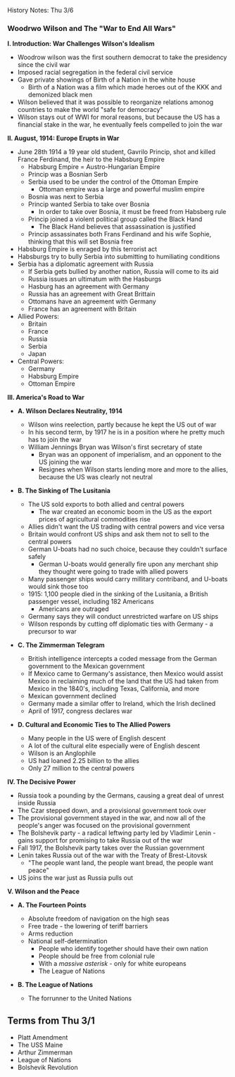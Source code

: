 History Notes: Thu 3/6

### Woodrwo Wilson and The "War to End All Wars"

__I. Introduction: War Challenges Wilson's Idealism__
   + Woodrow wilson was the first southern democrat to take the presidency since the civil war
   + Imposed racial segregation in the federal civil service
   + Gave private showings of Birth of a Nation in the white house
      + Birth of a Nation was a film which made heroes out of the KKK and demonized black men
   + Wilson believed that it was possible to reorganize relations amonog countries to make the world "safe for democracy"
   + Wilson stays out of WWI for moral reasons, but because the US has a financial stake in the war, he eventually feels compelled to join the war

__II. August, 1914: Europe Erupts in War__
   + June 28th 1914 a 19 year old student, Gavrilo Princip, shot and killed France Ferdinand, the heir to the Habsburg Empire
      + Habsburg Empire = Austro-Hungarian Empire
      + Princip was a Bosnian Serb
      + Serbia used to be under the control of the Ottoman Empire
         + Ottoman empire was a large and powerful muslim empire
      + Bosnia was next to Serbia
      + Princip wanted Serbia to take over Bosnia
         + In order to take over Bosnia, it must be freed from Habsberg rule
      + Princip joined a violent political group called the Black Hand
         + The Black Hand believes that assassination is justified
      + Princip assassinates both Frans Ferdinand and his wife Sophie, thinking that this will set Bosnia free
   + Habsburg Empire is enraged by this terrorist act
   + Habsburgs try to bully Serbia into submitting to humiliating conditions
   + Serbia has a diplomatic agreement with Russia
      + If Serbia gets bullied by another nation, Russia will come to its aid
      + Russia issues an ultimatum with the Hasburgs
      + Hasburg has an agreement with Germany
      + Russia has an agreement with Great Brittain
      + Ottomans have an agreement with Germany
      + France has an agreement with Britain
   + Allied Powers:
      + Britain
      + France
      + Russia
      + Serbia
      + Japan
   + Central Powers:
      + Germany
      + Habsburg Empire
      + Ottoman Empire

__III. America's Road to War__

   + __A. Wilson Declares Neutrality, 1914__
      + Wilson wins reelection, partly because he kept the US out of war
      + In his second term, by 1917 he is in a position where he pretty much has to join the war
      + William Jennings Bryan was Wilson's first secretary of state
         + Bryan was an opponent of imperialism, and an opponent to the US joining the war
         + Resignes when Wilson starts lending more and more to the allies, because the US was clearly not neutral

   + __B. The Sinking of The Lusitania__
      + The US sold exports to both allied and central powers
         + The war created an economic boom in the US as the export prices of agricultural commodities rise
      + Allies didn't want the US trading with central powers and vice versa
      + Britain would confront US ships and ask them not to sell to the central powers
      + German U-boats had no such choice, because they couldn't surface safely
         + German U-boats would generally fire upon any merchant ship they thought were going to trade with allied powers
      + Many passenger ships would carry millitary contriband, and U-boats would sink those too
      + 1915: 1,100 people died in the sinking of the Lusitania, a British passenger vessel, including 182 Americans
         + Americans are outraged
      + Germany says they will conduct unrestricted warfare on US ships
      + Wilson responds by cutting off diplomatic ties with Germany - a precursor to war

   + __C. The Zimmerman Telegram__
      + British intelligence intercepts a coded message from the German government to the Mexican government
      + If Mexico came to Germany's assistance, then Mexico would assist Mexico in reclaiming much of the land that the US had taken from Mexico in the 1840's, including Texas, California, and more
      + Mexican government declined
      + Germany made a similar offer to Ireland, which the Irish declined
      + April of 1917, congress declares war

   + __D. Cultural and Economic Ties to The Allied Powers__
      + Many people in the US were of English descent
      + A lot of the cultural elite especially were of English descent
      + Wilson is an Anglophile
      + US had loaned 2.25 billion to the allies
      + Only 27 million to the central powers

__IV. The Decisive Power__
   + Russia took a pounding by the Germans, causing a great deal of unrest inside Russia
   + The Czar stepped down, and a provisional government took over
   + The provisional government stayed in the war, and now all of the people's anger was focused on the provisional government
   + The Bolshevik party - a radical leftwing party led by Vladimir Lenin - gains support for promising to take Russia out of the war
   + Fall 1917, the Bolshevik party takes over the Russian government
   + Lenin takes Russia out of the war with the Treaty of Brest-Litovsk
      + "The people want land, the people want bread, the people want peace"   
   + US joins the war just as Russia pulls out

__V. Wilson and the Peace__

   + __A. The Fourteen Points__
      + Absolute freedom of navigation on the high seas
      + Free trade - the lowering of teriff barriers
      + Arms reduction
      + National self-determination
         + People who identify together should have their own nation
         + People should be free from colonial rule
         + With a _massive asterisk_ - only for white europeans
         + The League of Nations

   + __B. The League of Nations__
      + The forrunner to the United Nations

Terms from Thu 3/1
------------------
+ Platt Amendment
+ The USS Maine
+ Arthur Zimmerman
+ League of Nations
+ Bolshevik Revolution
